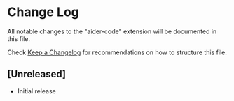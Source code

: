 # Change Log

All notable changes to the "aider-code" extension will be documented in this file.

Check [Keep a Changelog](http://keepachangelog.com/) for recommendations on how to structure this file.

## [Unreleased]

- Initial release
